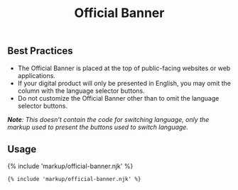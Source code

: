 ﻿---
title: Official Banner
summary: The Official Banner identifies official Louisiana Government websites.
tags: components
layout: guide
image: /img/illustrations/illus-official-banner.svg
imageAlt: 
social:
  title: Official Banner
  description: The Official Banner identifies official Louisiana Government websites.
  image:
eleventyNavigation:
  key: Official Banner
  parent: Components
  order: 210
  excerpt: The Official Banner identifies official Louisiana Government websites.
  img: /img/illustrations/illus-official-banner.svg
---
## Best Practices

- The Official Banner is placed at the top of public-facing websites or web applications. 
- If your digital product will only be presented in English, you may omit the column with the language selector buttons.
- Do not customize the Official Banner other than to omit the language selector buttons.

_**Note**: This doesn’t contain the code for switching language, only the markup used to present the buttons used to switch language._

## Usage

{% include 'markup/official-banner.njk' %}

``` html
{% include 'markup/official-banner.njk' %}
```
